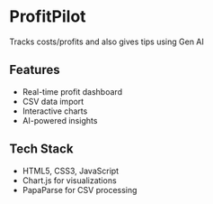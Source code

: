 # ProfitPilot
Tracks costs/profits and also gives tips using Gen AI 

## Features
- Real-time profit dashboard
- CSV data import
- Interactive charts
- AI-powered insights


## Tech Stack
- HTML5, CSS3, JavaScript
- Chart.js for visualizations
- PapaParse for CSV processing
